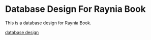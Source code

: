 # Database Design For Raynia Book

This is a database design for Raynia Book.


[database design](https://raynia-book.github.io/design-application/)